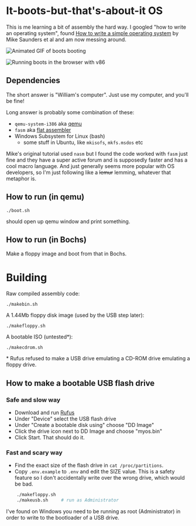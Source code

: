 # It-boots-but-that's-about-it OS

This is me learning a bit of assembly the hard way. I googled "how to write an operating system",
found [How to write a simple operating system](http://mikeos.sourceforge.net/write-your-own-os.html)
by Mike Saunders et al and am now messing around.

![Animated GIF of boots booting](https://raw.githubusercontent.com/wmhilton/boots/master/website/video1.gif)

![Running boots in the browser with v86](https://raw.githubusercontent.com/wmhilton/boots/master/website/boots_v86_sim.png)

## Dependencies

The short answer is "William's computer". Just use my computer, and you'll be fine!

Long answer is probably some combination of these:

- `qemu-system-i386` aka [qemu](http://www.qemu.org/)
- `fasm` aka [flat assembler](http://flatassembler.net/)
- Windows Subsystem for Linux (bash)
  - some stuff in Ubuntu, like `mkisofs`, `mkfs.msdos` etc

Mike's original tutorial used `nasm` but I found the code worked with `fasm` just
fine and they have a super active forum and is supposedly faster and has a cool
macro language. And just generally seems more popular with OS developers, so I'm
just following like a ~~lemur~~ lemming, whatever that metaphor is.

## How to run (in qemu)

    ./boot.sh

should open up qemu window and print something.

## How to run (in Bochs)

Make a floppy image and boot from that in Bochs.

# Building

Raw compiled assembly code:

    ./makebin.sh

A 1.44Mb floppy disk image (used by the USB step later):

    ./makefloppy.sh

A bootable ISO (untested\*):

    ./makecdrom.sh

\* Rufus refused to make a USB drive emulating a CD-ROM drive emulating a floppy drive.

## How to make a bootable USB flash drive

### Safe and slow way

- Download and run [Rufus](https://github.com/pbatard/rufus)
- Under "Device" select the USB flash drive
- Under "Create a bootable disk using" choose "DD Image"
- Click the drive icon next to DD Image and choose "myos.bin"
- Click Start. That should do it.

### Fast and scary way

- Find the exact size of the flash drive in `cat /proc/partitions`.
- Copy `.env.example` to `.env` and edit the SIZE value. This is a safety feature so
  I don't accidentally write over the wrong drive, which would be bad.

```sh
    ./makefloppy.sh
    ./makeusb.sh     # run as Administrator
```

I've found on Windows you need to be running as root (Administrator) in order
to write to the bootloader of a USB drive.
